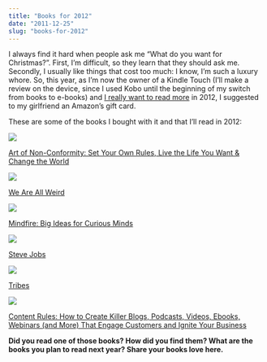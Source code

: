 ```yaml
---
title: "Books for 2012"
date: "2011-12-25"
slug: "books-for-2012"
---
```


I always find it hard when people ask me “What do you want for Christmas?”. First, I’m difficult, so they learn that they should ask me. Secondly, I usually like things that cost too much: I know, I’m such a luxury whore. So, this year, as I’m now the owner of a Kindle Touch (I’ll make a review on the device, since I used Kobo until the beginning of my switch from books to e-books) and [I really want to read more](https://fred.dev/show-me-your-book/ "Show me your book") in 2012, I suggested to my girlfriend an Amazon’s gift card.

These are some of the books I bought with it and that I’ll read in 2012:

![](images/71QvDtp9IcL.jpg)

[Art of Non-Conformity: Set Your Own Rules, Live the Life You Want & Change the World](https://www.amazon.ca/Art-Non-Conformity-Rules-Change-World/dp/0399536108)

![](images/we_are_all_weird_ok_4_1.jpg)

[We Are All Weird](https://www.amazon.ca/Are-All-Weird-Seth-Godin/dp/1936719223)

![](images/612pZlBi9SL.jpg)

[Mindfire: Big Ideas for Curious Minds](https://www.amazon.ca/Mindfire-Big-Ideas-Curious-Minds/dp/0983873100)

![](images/81VStYnDGrL.jpg)

[Steve Jobs](https://www.amazon.ca/Steve-Jobs-Walter-Isaacson/dp/1451648537)

![](images/81jsT4DJ0SL.jpg)

[Tribes](https://www.amazon.ca/Tribes-Seth-Godin/dp/1591842336)

![](images/816hYf7zL.jpg)

[Content Rules: How to Create Killer Blogs, Podcasts, Videos, Ebooks, Webinars (and More) That Engage Customers and Ignite Your Business](https://www.amazon.ca/Content-Rules-Podcasts-Webinars-Customers/dp/1118232607)

**Did you read one of those books? How did you find them? What are the books you plan to read next year? Share your books love here.**
